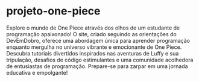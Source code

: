 # projeto-one-piece
 Explore o mundo de One Piece através dos olhos de um estudante de programação apaixonado! O site, criado seguindo as orientações do DevEmDobro, oferece uma abordagem única para aprender programação enquanto mergulha no universo vibrante e emocionante de One Piece. Descubra tutoriais divertidos inspirados nas aventuras de Luffy e sua tripulação, desafios de código estimulantes e uma comunidade acolhedora de entusiastas de programação. Prepare-se para zarpar em uma jornada educativa e empolgante!
